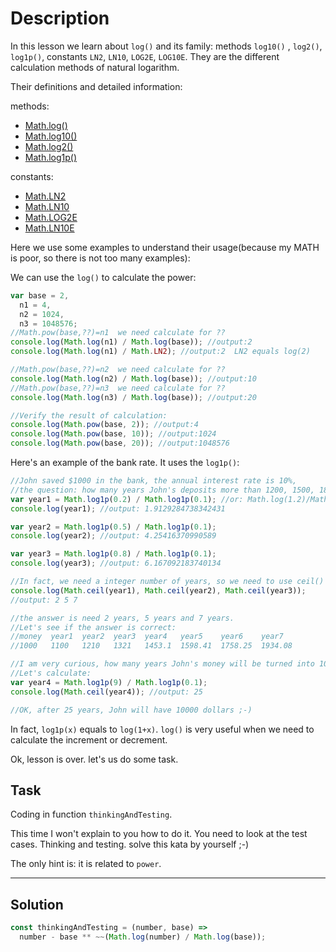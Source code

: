 # Description

In this lesson we learn about `log()` and its family: methods `log10()` , `log2()`, `log1p()`, constants `LN2`, `LN10`, `LOG2E`, `LOG10E`. They are the different calculation methods of natural logarithm.

Their definitions and detailed information:

methods:

- [Math.log()](https://developer.mozilla.org/en-US/docs/Web/JavaScript/Reference/Global_Objects/Math/log)
- [Math.log10()](https://developer.mozilla.org/en-US/docs/Web/JavaScript/Reference/Global_Objects/Math/log10)
- [Math.log2()](https://developer.mozilla.org/en-US/docs/Web/JavaScript/Reference/Global_Objects/Math/cbrt)
- [Math.log1p()](https://developer.mozilla.org/en-US/docs/Web/JavaScript/Reference/Global_Objects/Math/log1p)

constants:

- [Math.LN2](https://developer.mozilla.org/en-US/docs/Web/JavaScript/Reference/Global_Objects/Math/LN2)
- [Math.LN10](https://developer.mozilla.org/en-US/docs/Web/JavaScript/Reference/Global_Objects/Math/LN10)
- [Math.LOG2E](https://developer.mozilla.org/en-US/docs/Web/JavaScript/Reference/Global_Objects/Math/LOG2E)
- [Math.LN10E](https://developer.mozilla.org/en-US/docs/Web/JavaScript/Reference/Global_Objects/Math/LOG10E)

Here we use some examples to understand their usage(because my MATH is poor, so there is not too many examples):

We can use the `log()` to calculate the power:

```js
var base = 2,
  n1 = 4,
  n2 = 1024,
  n3 = 1048576;
//Math.pow(base,??)=n1  we need calculate for ??
console.log(Math.log(n1) / Math.log(base)); //output:2
console.log(Math.log(n1) / Math.LN2); //output:2  LN2 equals log(2)

//Math.pow(base,??)=n2  we need calculate for ??
console.log(Math.log(n2) / Math.log(base)); //output:10
//Math.pow(base,??)=n3  we need calculate for ??
console.log(Math.log(n3) / Math.log(base)); //output:20

//Verify the result of calculation:
console.log(Math.pow(base, 2)); //output:4
console.log(Math.pow(base, 10)); //output:1024
console.log(Math.pow(base, 20)); //output:1048576
```

Here's an example of the bank rate. It uses the `log1p()`:

```js
//John saved $1000 in the bank, the annual interest rate is 10%,
//the question: how many years John's deposits more than 1200, 1500, 1800?
var year1 = Math.log1p(0.2) / Math.log1p(0.1); //or: Math.log(1.2)/Math.log(1.1)
console.log(year1); //output: 1.9129284738342431

var year2 = Math.log1p(0.5) / Math.log1p(0.1);
console.log(year2); //output: 4.25416370990589

var year3 = Math.log1p(0.8) / Math.log1p(0.1);
console.log(year3); //output: 6.167092183740134

//In fact, we need a integer number of years, so we need to use ceil()
console.log(Math.ceil(year1), Math.ceil(year2), Math.ceil(year3));
//output: 2 5 7

//the answer is need 2 years, 5 years and 7 years.
//Let's see if the answer is correct:
//money  year1  year2  year3  year4   year5    year6    year7
//1000   1100   1210   1321   1453.1  1598.41  1758.25  1934.08

//I am very curious, how many years John's money will be turned into 10000 dollars?
//Let's calculate:
var year4 = Math.log1p(9) / Math.log1p(0.1);
console.log(Math.ceil(year4)); //output: 25

//OK, after 25 years, John will have 10000 dollars ;-)
```

In fact, `log1p(x)` equals to `log(1+x)`. `log()` is very useful when we need to calculate the increment or decrement.

Ok, lesson is over. let's us do some task.

## Task

Coding in function `thinkingAndTesting`.

This time I won't explain to you how to do it. You need to look at the test cases. Thinking and testing. solve this kata by yourself ;-)

The only hint is: it is related to `power`.

---

## Solution

```js
const thinkingAndTesting = (number, base) =>
  number - base ** ~~(Math.log(number) / Math.log(base));
```
